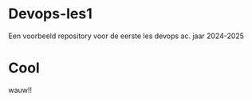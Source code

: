 # Devops-les1
Een voorbeeld repository voor de eerste les devops ac. jaar 2024-2025
 
 # Cool
 wauw!!